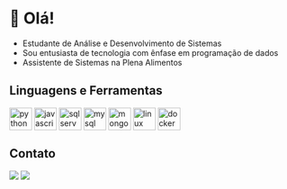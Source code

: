 # 👋 Olá!

- Estudante de Análise e Desenvolvimento de Sistemas
- Sou entusiasta de tecnologia com ênfase em programação de dados
- Assistente de Sistemas na Plena Alimentos

## Linguagens e Ferramentas
<div style="display: inline">
  <img align="center" alt="python" src="https://cdn.jsdelivr.net/gh/devicons/devicon@latest/icons/python/python-original.svg" width="40" height="40"/>
  <img align="center" alt="javascript" src="https://cdn.jsdelivr.net/gh/devicons/devicon@latest/icons/javascript/javascript-original.svg" width="40" height="40"/>
  <img align="center" alt="sqlserver" src="https://cdn.jsdelivr.net/gh/devicons/devicon@latest/icons/microsoftsqlserver/microsoftsqlserver-original.svg" width="40" height="40"/>
  <img align="center" alt="mysql" src="https://cdn.jsdelivr.net/gh/devicons/devicon@latest/icons/mysql/mysql-original.svg" width="40" height="40"/>
  <img align="center" alt="mongodb" src="https://cdn.jsdelivr.net/gh/devicons/devicon@latest/icons/mongodb/mongodb-original.svg" width="40" height="40"/>
  <img align="center" alt="linux" src="https://cdn.jsdelivr.net/gh/devicons/devicon@latest/icons/linux/linux-original.svg" width="40" height="40"/>
  <img align="center" alt="docker" src="https://cdn.jsdelivr.net/gh/devicons/devicon@latest/icons/docker/docker-original.svg" width="40" height="40"/>
</div><br/>

## Contato
<div>
  <a href = "mailto:gabrielcvtorquato@gmail.com"><img loading="lazy" src="https://img.shields.io/badge/Gmail-D14836?style=for-the-badge&logo=gmail&logoColor=white" target="_blank"></a>
  <a href="https://www.linkedin.com/in/gabrielctor" target="_blank"><img loading="lazy" src="https://img.shields.io/badge/-LinkedIn-%230077B5?style=for-the-badge&logo=linkedin&logoColor=white" target="_blank"></a>   
</div>
